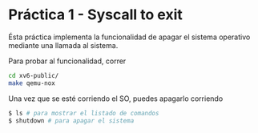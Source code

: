 # Práctica 1 - Syscall to exit

Ésta práctica implementa la funcionalidad de apagar el sistema operativo mediante una llamada al sistema.

Para probar al funcionalidad, correr
```bash
cd xv6-public/
make qemu-nox
```

Una vez que se esté corriendo el SO, puedes apagarlo corriendo
```bash
$ ls # para mostrar el listado de comandos
$ shutdown # para apagar el sistema
```